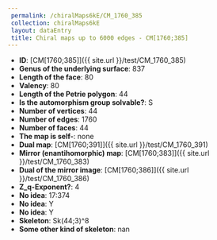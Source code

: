 ```yaml
--- 
 permalink: /chiralMaps6kE/CM_1760_385 
 collection: chiralMaps6kE
 layout: dataEntry
 title: Chiral maps up to 6000 edges - CM[1760;385]
---
```


- **ID**: [CM[1760;385]]({{ site.url }}/test/CM_1760_385)
- **Genus of the underlying surface**: 837
- **Length of the face**: 80
- **Valency**: 80
- **Length of the Petrie polygon**: 44
- **Is the automorphism group solvable?**: S
- **Number of vertices**: 44
- **Number of edges**: 1760
- **Number of faces**: 44
- **The map is self-**: none
- **Dual map**: [CM[1760;391]]({{ site.url }}/test/CM_1760_391)
- **Mirror (enantihomorphic) map**: [CM[1760;383]]({{ site.url }}/test/CM_1760_383)
- **Dual of the mirror image**: [CM[1760;386]]({{ site.url }}/test/CM_1760_386)
- **Z_q-Exponent?**: 4
- **No idea**:  17:374
- **No idea**: Y
- **No idea**: Y
- **Skeleton**: Sk(44;3)^8
- **Some other kind of skeleton**: nan
